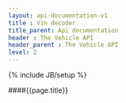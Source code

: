 ```yaml
---
layout: api-documentation-v1
title : Vin decoder
title_parent: Api documentation
header : The Vehicle API
header_parent : The Vehicle API
level: 2
---
```

{% include JB/setup %}

####{{page.title}}


 
